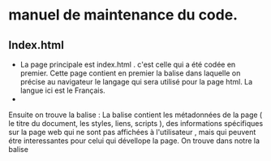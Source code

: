 # manuel de maintenance du code.

## Index.html

* <strong><html></strong>
La page principale est index.html . c'est celle qui a été codée en premier.
Cette page contient en premier la balise <html lang="fr"> dans laquelle on précise au navigateur le langage qui sera utilisé pour la page html. La langue ici est le Français.
 * <head>
Ensuite on trouve la balise <head> : La balise <head> contient les métadonnées de la page ( le titre du document, les styles, liens, scripts ), des informations spécifiques sur la page web qui ne sont pas affichées à l'utilisateur , mais qui peuvent étre interessantes pour celui qui dévellope la page.
On trouve dans notre <head> la balise <title> qui contient le titre de notre page HTML.
et puis dans un second temps tout les differents liens et scripts qui permettent notre page de s'afficher correctement. exemple : lien vers le fichier css , liens vers des scripts qui sont necessaires pour le chatbot , etc.. 
 * <body>
 On peut dire que la balise <body> est decoupé en 3 principales partie : 
 1. la premiere partie contient la bare déroulante de la page, et qui represénte le Menu.  Cette bare se trouve déja sur presque toutes les pages de notre site, afin de faciliter la navigation des utilisateurs dans le site. La bare déroulante a été developé avec du bootstrap , qu'on appelle à l'aide d'un <script> dans la partie head.
 
 2. la deuxieme partie  contient les 6 articles et toutes les informations qui sont liées aux articles
 3. 


Globalement, il y a deux grandes catégories de chatterbots. On différencie les chatbots fonctionnant sur le principe du "pattern matching" (reconnaissance de mots-clés) et les chatbots basés sur le "deep learning" (apprentissage profond).
 
